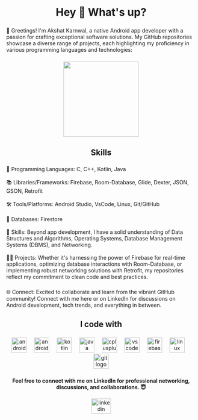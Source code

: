 <h1 align="center">Hey 👋 What's up?</h1>

###

<p align="left">👋 Greetings! I'm Akshat Karnwal, a native Android app developer with a passion for crafting exceptional software solutions. My GitHub repositories showcase a diverse range of projects, each highlighting my proficiency in various programming languages and technologies:</p>

###

<div align="center">
  <img height="200" src="https://media.giphy.com/media/RbDKaczqWovIugyJmW/giphy.gif"  />
</div>

###

<h2 align="center">Skills</h2>

###

<p align="left">🚀 Programming Languages: C, C++, Kotlin, Java<br><br>📚 Libraries/Frameworks: Firebase, Room-Database, Glide, Dexter, JSON, GSON, Retrofit<br><br>🛠️ Tools/Platforms: Android Studio, VsCode, Linux, Git/GitHub<br><br>💾 Databases: Firestore<br><br>🧠 Skills: Beyond app development, I have a solid understanding of Data Structures and Algorithms, Operating Systems, Database Management Systems (DBMS), and Networking.<br><br>👨‍💻 Projects: Whether it's harnessing the power of Firebase for real-time applications, optimizing database interactions with Room-Database, or implementing robust networking solutions with Retrofit, my repositories reflect my commitment to clean code and best practices.</p>

###

<p align="left">🌐 Connect: Excited to collaborate and learn from the vibrant GitHub community! Connect with me here or on LinkedIn for discussions on Android development, tech trends, and everything in between.</p>

###

<h2 align="center">I code with</h2>

###

<div align="center">
  <img src="https://cdn.jsdelivr.net/gh/devicons/devicon/icons/android/android-original.svg" height="40" alt="android logo"  />
  <img width="12" />
  <img src="https://cdn.jsdelivr.net/gh/devicons/devicon/icons/androidstudio/androidstudio-original.svg" height="40" alt="androidstudio logo"  />
  <img width="12" />
  <img src="https://cdn.jsdelivr.net/gh/devicons/devicon/icons/kotlin/kotlin-original.svg" height="40" alt="kotlin logo"  />
  <img width="12" />
  <img src="https://cdn.jsdelivr.net/gh/devicons/devicon/icons/java/java-original.svg" height="40" alt="java logo"  />
  <img width="12" />
  <img src="https://cdn.jsdelivr.net/gh/devicons/devicon/icons/cplusplus/cplusplus-original.svg" height="40" alt="cplusplus logo"  />
  <img width="12" />
  <img src="https://cdn.jsdelivr.net/gh/devicons/devicon/icons/vscode/vscode-original.svg" height="40" alt="vscode logo"  />
  <img width="12" />
  <img src="https://cdn.jsdelivr.net/gh/devicons/devicon/icons/firebase/firebase-plain.svg" height="40" alt="firebase logo"  />
  <img width="12" />
  <img src="https://cdn.jsdelivr.net/gh/devicons/devicon/icons/linux/linux-original.svg" height="40" alt="linux logo"  />
  <img width="12" />
  <img src="https://cdn.jsdelivr.net/gh/devicons/devicon/icons/git/git-original.svg" height="40" alt="git logo"  />
</div>

###

<h4 align="center">Feel free to connect with me on LinkedIn for professional networking, discussions, and collaborations. 😇</h4>

###

<div align="center">
  <a href="https://www.linkedin.com/in/akshat-karnwal-51147b207/" target="_blank">
    <img src="https://raw.githubusercontent.com/maurodesouza/profile-readme-generator/master/src/assets/icons/social/linkedin/default.svg" width="52" height="40" alt="linkedin logo"  />
  </a>
</div>

###
